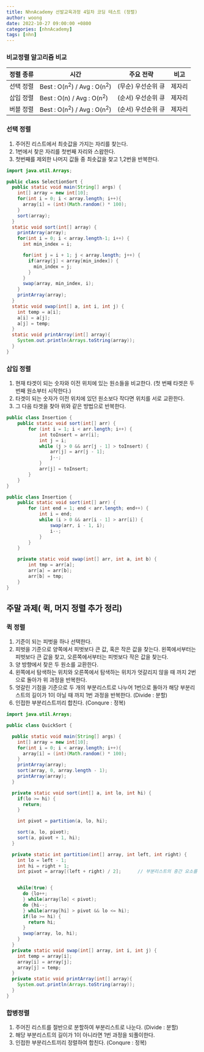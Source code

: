 ```yaml
---
title: NhnAcademy 선발교육과정 4일차 코딩 테스트 (정렬)
author: woong
date: 2022-10-27 09:00:00 +0800
categories: [nhnAcademy]
tags: [nhn]
---
```


### 비교정렬 알고리즘 비교


| 정렬 종류 | 시간                                     |주요 전략|비고|
|-------|----------------------------------------|---|---|
| 선택 정렬 | Best : O(n<sup>2</sup>) / Avg : O(n<sup>2</sup>) |(무순) 우선순위 큐|제자리|
| 삽입 정렬 | Best : O(n) / Avg : O(n<sup>2</sup>)            |(순서) 우선순위 큐|제자리|
| 버블 정렬 | Best : O(n<sup>2</sup>) / Avg : O(n<sup>2</sup>)           |(순서) 우선순위 큐|제자리|


### 선택 정렬
1. 주어진 리스트에서 최솟값을 가지는 자리를 찾는다.
2. 1번에서 찾은 자리를 첫번째 자리와 스왑한다.
3. 첫번째를 제외한 나머지 값들 중 최솟값을 찾고 1,2번을 반복한다.

```java
import java.util.Arrays;

public class SelectionSort {
  public static void main(String[] args) {
    int[] array = new int[10];
    for(int i = 0; i < array.length; i++){
      array[i] = (int)(Math.random() * 100);
    }
    sort(array);
  }
  static void sort(int[] array) {
    printArray(array);
    for(int i = 0; i < array.length-1; i++) {
      int min_index = i;

      for(int j = i + 1; j < array.length; j++) {
        if(array[j] < array[min_index]) {
          min_index = j;
        }
      }
      swap(array, min_index, i);
    }
    printArray(array);
  }
  static void swap(int[] a, int i, int j) {
    int temp = a[i];
    a[i] = a[j];
    a[j] = temp;
  }
  static void printArray(int[] array){
    System.out.println(Arrays.toString(array));
  }
}
```

### 삽입 정렬
1. 현재 타겟이 되는 숫자와 이전 위치에 있는 원소들을 비교한다. (첫 번째 타겟은 두 번째 원소부터 시작한다.)
2. 타겟이 되는 숫자가 이전 위치에 있던 원소보다 작다면 위치를 서로 교환한다.
3. 그 다음 타겟을 찾아 위와 같은 방법으로 반복한다.

```java
public class Insertion {
    public static void sort(int[] arr) {
        for (int i = 1; i < arr.length; i++) {
            int toInsert = arr[i];
            int j = i;
            while (j > 0 && arr[j - 1] > toInsert) {
                arr[j] = arr[j - 1];
                j--;
            }
            arr[j] = toInsert;
        }
    }
}
```
```java
public class Insertion {
    public static void sort(int[] arr) {
        for (int end = 1; end < arr.length; end++) {
            int i = end;
            while (i > 0 && arr[i - 1] > arr[i]) {
                swap(arr, i - 1, i);
                i--;
            }
        }
    }

    private static void swap(int[] arr, int a, int b) {
        int tmp = arr[a];
        arr[a] = arr[b];
        arr[b] = tmp;
    }
}
```
## 주말 과제( 퀵, 머지 정렬 추가 정리)
### 퀵 정렬
1. 기준이 되는 피벗을 하나 선택한다.
2. 피벗을 기준으로 양쪽에서 피벗보다 큰 값, 혹은 작은 값을 찾는다. 왼쪽에서부터는 피벗보다 큰 값을 찾고, 오른쪽에서부터는 피벗보다 작은 값을 찾는다.
3. 양 방향에서 찾은 두 원소를 교환한다.
4. 왼쪽에서 탐색하는 위치와 오른쪽에서 탐색하는 위치가 엇갈리지 않을 때 까지 2번으로 돌아가 위 과정을 반복한다.
5. 엇갈린 기점을 기준으로 두 개의 부분리스트로 나누어 1번으로 돌아가 해당 부분리스트의 길이가 1이 아닐 때 까지 1번 과정을 반복한다. (Divide : 분할)
6. 인접한 부분리스트끼리 합친다. (Conqure : 정복)

```java
import java.util.Arrays;

public class QuickSort {

  public static void main(String[] args) {
    int[] array = new int[10];
    for(int i = 0; i < array.length; i++){
      array[i] = (int)(Math.random() * 100);
    }
    printArray(array);
    sort(array, 0, array.length - 1);
    printArray(array);
  }

  private static void sort(int[] a, int lo, int hi) {
    if(lo >= hi) {
      return;
    }

    int pivot = partition(a, lo, hi);

    sort(a, lo, pivot);
    sort(a, pivot + 1, hi);
  }

  private static int partition(int[] array, int left, int right) {
    int lo = left - 1;
    int hi = right + 1;
    int pivot = array[(left + right) / 2];		// 부분리스트의 중간 요소를 피벗으로 설정


    while(true) {
      do {lo++;
      } while(array[lo] < pivot);
      do {hi--;
      } while(array[hi] > pivot && lo <= hi);
      if(lo >= hi) {
        return hi;
      }
      swap(array, lo, hi);
    }
  }
  private static void swap(int[] array, int i, int j) {
    int temp = array[i];
    array[i] = array[j];
    array[j] = temp;
  }
  private static void printArray(int[] array){
    System.out.println(Arrays.toString(array));
  }
}
```

### 합병정렬
1. 주어진 리스트를 절반으로 분할하여 부분리스트로 나눈다. (Divide : 분할)
2. 해당 부분리스트의 길이가 1이 아니라면 1번 과정을 되풀이한다.
3. 인접한 부분리스트끼리 정렬하여 합친다. (Conqure : 정복)
